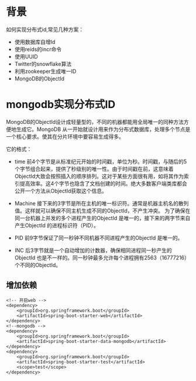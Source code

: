 # 背景

如何实现分布式id,常见几种方案：

- 使用数据库自增Id
- 使用reids的incr命令
- 使用UUID
- Twitter的snowflake算法
- 利用zookeeper生成唯一ID
- MongoDB的ObjectId

# mongodb实现分布式ID

MongoDB的ObjectId设计成轻量型的，不同的机器都能用全局唯一的同种方法方便地生成它。MongoDB 从一开始就设计用来作为分布式数据库，处理多个节点是一个核心要求。使其在分片环境中要容易生成得多。

它的格式： 

- time 前4个字节是从标准纪元开始的时间戳，单位为秒。时间戳，与随后的5个字节组合起来，提供了秒级别的唯一性。由于时间戳在前，这意味着ObjectId大致会按照插入的顺序排列。这对于某些方面很有用，如将其作为索引提高效率。这4个字节也隐含了文档创建的时间。绝大多数客户端类库都会公开一个方法从ObjectId获取这个信息。

- Machine 接下来的3字节是所在主机的唯一标识符。通常是机器主机名的散列值。这样就可以确保不同主机生成不同的ObjectId，不产生冲突。 
为了确保在同一台机器上并发的多个进程产生的ObjectId 是唯一的，接下来的两字节来自产生ObjectId 的进程标识符（PID）。

- PID 前9字节保证了同一秒钟不同机器不同进程产生的ObjectId 是唯一的。

- INC 后3字节就是一个自动增加的计数器，确保相同进程同一秒产生的ObjectId 也是不一样的。同一秒钟最多允许每个进程拥有2563（16777216）个不同的ObjectId。

## 增加依赖

	<!-- 开启web -->
	<dependency>
		<groupId>org.springframework.boot</groupId>
		<artifactId>spring-boot-starter-web</artifactId>
	</dependency>
	<!--mongodb -->
	<dependency>
		<groupId>org.springframework.boot</groupId>
		<artifactId>spring-boot-starter-data-mongodb</artifactId>
	</dependency>
	<dependency>
		<groupId>org.springframework.boot</groupId>
		<artifactId>spring-boot-starter-test</artifactId>
		<scope>test</scope>
	</dependency>